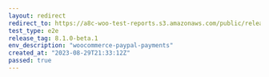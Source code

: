 ```yaml
---
layout: redirect
redirect_to: https://a8c-woo-test-reports.s3.amazonaws.com/public/release/8.1.0-beta.1/woocommerce-paypal-payments/e2e/index.html
test_type: e2e
release_tag: 8.1.0-beta.1
env_description: "woocommerce-paypal-payments"
created_at: "2023-08-29T21:33:12Z"
passed: true
---
```

